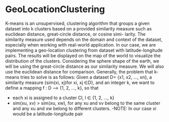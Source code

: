 # GeoLocationClustering
K-means is an unsupervised, clustering algorithm that groups a given dataset into k clusters based on a provided similarity measure such as euclidean distance, great-circle distance, or cosine simi- larity. The similarity measure used depends on the domain and context of the dataset, especially when working with real-world application. In our case, we are implementing a geo-location clustering from dataset with latitude-longitude pairs. The results will be displayed on the map of the world to visualize the distribution of the clusters. Considering the sphere shape of the earth, we will be using the great-circle distance as our similarity measure. We will also use the euclidean distance for comparison.
Generally, the problem that k-means tries to solve is as follows: Given a dataset D= {x1, x2, ..., xn}, a similarity measure {sim(xi, xj)for xi, xj ∈D},
and an integer k, we want to define a mapping f : D –> {1, 2, ..., k}, so that
- each xi is assigned to a cluster Cl, l ∈ {1, 2, ..., k}
- sim(xu, xv) > sim(xu, xw), for any xu and xv belong to the same cluster and any xu and xw belong to different clusters. 
-NOTE: In our case xi would be a latitude-longitude pair
